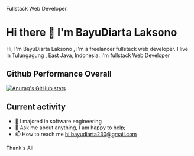 Fullstack Web Developer.

# Hi there 👋 I'm BayuDiarta Laksono

Hi, I'm BayuDiarta Laksono , i'm a freelancer fullstack web developer. I live in Tulungagung , East Java, Indonesia. I'm fullstack Web Developer

## Github Performance Overall
[![Anurag's GitHub stats](https://github-readme-stats.vercel.app/api?username=Bayudiartaa)](https://github.com/anuraghazra/github-readme-stats)

## Current activity

- 💼 I majored in software engineering
- 💬 Ask me about anything, I am happy to help;
- 📫 How to reach me hi.bayudiarta230@gmail.com

Thank's All

